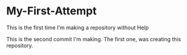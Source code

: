# My-First-Attempt
This is the first time I'm making a repository without Help

This is the second commit I'm making.
The first one, was creating this repository.
